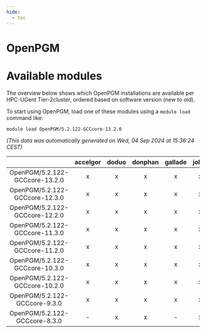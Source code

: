 ```yaml
---
hide:
  - toc
---
```


OpenPGM
=======

# Available modules


The overview below shows which OpenPGM installations are available per HPC-UGent Tier-2cluster, ordered based on software version (new to old).

To start using OpenPGM, load one of these modules using a `module load` command like:

```shell
module load OpenPGM/5.2.122-GCCcore-13.2.0
```

*(This data was automatically generated on Wed, 04 Sep 2024 at 15:36:24 CEST)*  

| |accelgor|doduo|donphan|gallade|joltik|shinx|skitty|
| :---: | :---: | :---: | :---: | :---: | :---: | :---: | :---: |
|OpenPGM/5.2.122-GCCcore-13.2.0|x|x|x|x|x|x|x|
|OpenPGM/5.2.122-GCCcore-12.3.0|x|x|x|x|x|x|x|
|OpenPGM/5.2.122-GCCcore-12.2.0|x|x|x|x|x|-|x|
|OpenPGM/5.2.122-GCCcore-11.3.0|x|x|x|x|x|x|x|
|OpenPGM/5.2.122-GCCcore-11.2.0|x|x|x|x|x|-|x|
|OpenPGM/5.2.122-GCCcore-10.3.0|x|x|x|x|x|-|x|
|OpenPGM/5.2.122-GCCcore-10.2.0|x|x|x|x|x|-|x|
|OpenPGM/5.2.122-GCCcore-9.3.0|x|x|x|x|x|-|x|
|OpenPGM/5.2.122-GCCcore-8.3.0|-|x|x|-|x|-|x|
